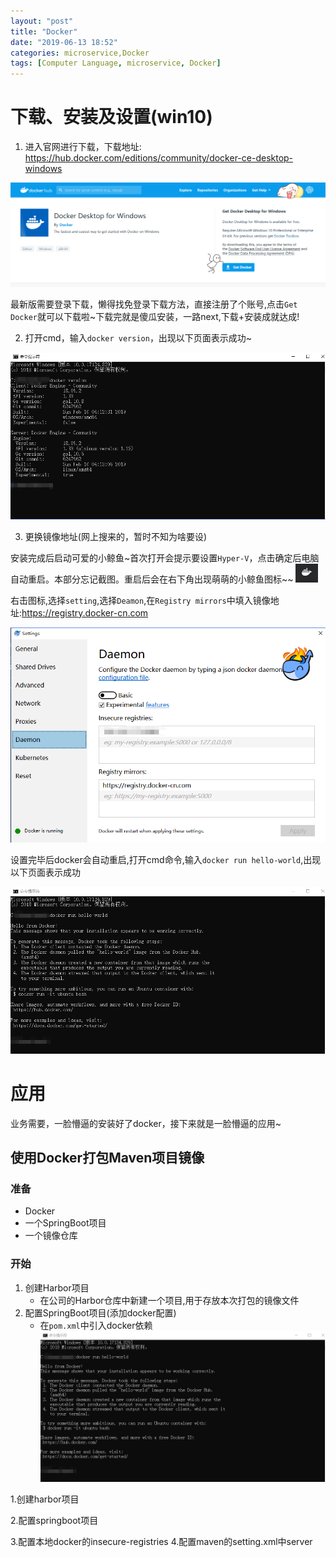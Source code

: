 ```yaml
---
layout: "post"
title: "Docker"
date: "2019-06-13 18:52"
categories: microservice,Docker
tags: [Computer Language, microservice, Docker]
---
```


# 下载、安装及设置(win10)
1. 进入官网进行下载，下载地址: https://hub.docker.com/editions/community/docker-ce-desktop-windows

![docker下载](/data/img/docker/docker_download.png)

最新版需要登录下载，懒得找免登录下载方法，直接注册了个账号,点击`Get Docker`就可以下载啦~下载完就是傻瓜安装，一路next,下载+安装成就达成!

2. 打开cmd，输入`docker version`，出现以下页面表示成功~

![docker下载验证](/data/img/docker/docker_version.jpg)

3. 更换镜像地址(网上搜来的，暂时不知为啥要设)

安装完成后启动可爱的小鲸鱼~首次打开会提示要设置`Hyper-V`，点击确定后电脑自动重启。本部分忘记截图。重启后会在右下角出现萌萌的小鲸鱼图标~~ ![docker启动图标](/data/img/docker/docker_start_logo.png)

右击图标,选择`setting`,选择`Deamon`,在`Registry mirrors`中填入镜像地址:https://registry.docker-cn.com

![docker镜像设置](/data/img/docker/docker_setting.png)

设置完毕后docker会自动重启,打开cmd命令,输入`docker run hello-world`,出现以下页面表示成功

![docker镜像设置验证](/data/img/docker/docker_mirror.png) 

# 应用
业务需要，一脸懵逼的安装好了docker，接下来就是一脸懵逼的应用~

## 使用Docker打包Maven项目镜像
###  准备
-  Docker
-  一个SpringBoot项目
-  一个镜像仓库

### 开始
1. 创建Harbor项目
    - 在公司的Harbor仓库中新建一个项目,用于存放本次打包的镜像文件
2. 配置SpringBoot项目(添加docker配置)
    - 在`pom.xml`中引入docker依赖
    ![docker镜像设置验证](/data/img/docker/docker_mirror.png) 


1.创建harbor项目

2.配置springboot项目

3.配置本地docker的insecure-registries
4.配置maven的setting.xml中server